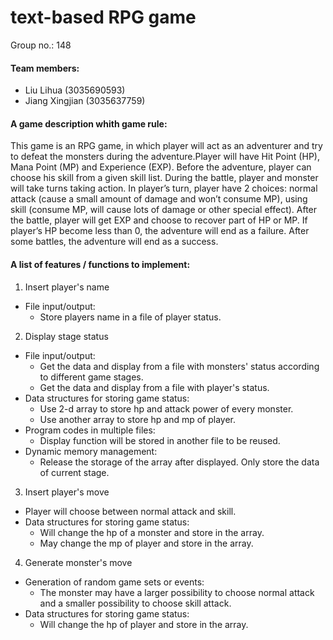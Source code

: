 # text-based RPG game

Group no.: 148

#### Team members:
- Liu Lihua (3035690593)
- Jiang Xingjian (3035637759)

#### A game description whith game rule:
This game is an RPG game, in which player will act as an adventurer and try to defeat the monsters during the adventure.Player will have Hit Point (HP), Mana Point (MP) and Experience (EXP). Before the adventure, player can choose his skill from a given skill list. During the battle, player and monster will take turns taking action. In player’s turn, player have 2 choices: normal attack (cause a small amount of damage and won’t consume MP), using skill (consume MP, will cause lots of damage or other special effect). After the battle, player will get EXP and choose to recover part of HP or MP. If player’s HP become less than 0, the adventure will end as a failure. After some battles, the adventure will end as a success.

#### A list of features / functions to implement:

1. Insert player's name
- File input/output:
  - Store players name in a file of player status. 

2. Display stage status
- File input/output:
  - Get the data and display from a file with monsters' status according to different game stages.
  - Get the data and display from a file with player's status.
- Data structures for storing game status:
  - Use 2-d array to store hp and attack power of every monster.
  - Use another array to store hp and mp of player. 
- Program codes in multiple files:
  - Display function will be stored in another file to be reused. 
- Dynamic memory management:
  - Release the storage of the array after displayed. Only store the data of current stage. 

3. Insert player's move
  - Player will choose between normal attack and skill. 
- Data structures for storing game status:
  - Will change the hp of a monster and store in the array. 
  - May change the mp of player and store in the array. 

4. Generate monster's move
- Generation of random game sets or events:
  - The monster may have a larger possibility to choose normal attack and a smaller possibility to choose skill attack. 
- Data structures for storing game status:
  - Will change the hp of player and store in the array. 
